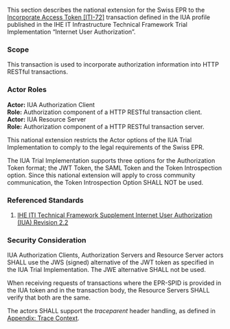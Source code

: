 This section describes the national extension for the Swiss EPR to
the [Incorporate Access Token [ITI-72]](https://profiles.ihe.net/ITI/IUA/index.html#372-incorporate-access-token-iti-72) transaction
defined in the IUA profile published in the IHE IT Infrastructure Technical Framework Trial Implementation “Internet
User Authorization”.

### Scope

This transaction is used to incorporate authorization information into HTTP RESTful transactions.

### Actor Roles

**Actor:** IUA Authorization Client  
**Role:** Authorization component of a HTTP RESTful transaction client.      
**Actor:** IUA Resource Server  
**Role:** Authorization component of a HTTP RESTful transaction server.


This national extension restricts the Actor options of the IUA Trial Implementation to comply to the legal requirements
of the Swiss EPR.

The IUA Trial Implementation supports three options for the Authorization Token format; the JWT Token, the SAML Token
and the Token Introspection option. Since this national extension will apply to cross community communication, the Token
Introspection Option SHALL NOT be used.

### Referenced Standards

1. [IHE ITI Technical Framework Supplement Internet User Authorization (IUA) Revision 2.2](https://profiles.ihe.net/ITI/IUA/index.html)

### Security Consideration

IUA Authorization Clients, Authorization Servers and Resource Server actors SHALL use the JWS (signed) alternative
of the JWT token as specified in the IUA Trial Implementation. The JWE alternative SHALL not be used.

When receiving requests of transactions where the EPR-SPID is provided in the IUA token and in the transaction body,
the Resource Servers SHALL verify that both are the same.

The actors SHALL support the _traceparent_ header handling, as defined in [Appendix: Trace Context](tracecontext.html).